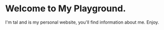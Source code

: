 # Welcome to My Playground.
I'm tal and is my personal website, you'll find information about me. Enjoy.
